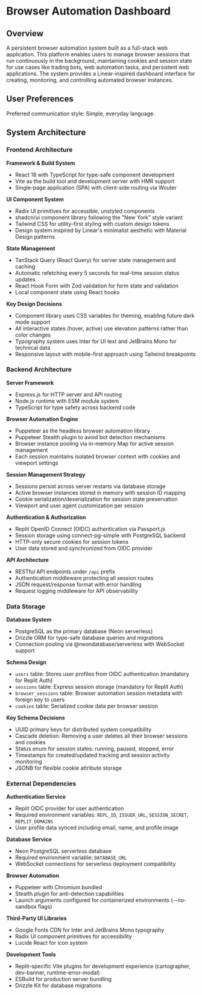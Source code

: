 # Browser Automation Dashboard

## Overview

A persistent browser automation system built as a full-stack web application. This platform enables users to manage browser sessions that run continuously in the background, maintaining cookies and session state for use cases like trading bots, web automation tasks, and persistent web applications. The system provides a Linear-inspired dashboard interface for creating, monitoring, and controlling automated browser instances.

## User Preferences

Preferred communication style: Simple, everyday language.

## System Architecture

### Frontend Architecture

**Framework & Build System**
- React 18 with TypeScript for type-safe component development
- Vite as the build tool and development server with HMR support
- Single-page application (SPA) with client-side routing via Wouter

**UI Component System**
- Radix UI primitives for accessible, unstyled components
- shadcn/ui component library following the "New York" style variant
- Tailwind CSS for utility-first styling with custom design tokens
- Design system inspired by Linear's minimalist aesthetic with Material Design patterns

**State Management**
- TanStack Query (React Query) for server state management and caching
- Automatic refetching every 5 seconds for real-time session status updates
- React Hook Form with Zod validation for form state and validation
- Local component state using React hooks

**Key Design Decisions**
- Component library uses CSS variables for theming, enabling future dark mode support
- All interactive states (hover, active) use elevation patterns rather than color changes
- Typography system uses Inter for UI text and JetBrains Mono for technical data
- Responsive layout with mobile-first approach using Tailwind breakpoints

### Backend Architecture

**Server Framework**
- Express.js for HTTP server and API routing
- Node.js runtime with ESM module system
- TypeScript for type safety across backend code

**Browser Automation Engine**
- Puppeteer as the headless browser automation library
- Puppeteer Stealth plugin to avoid bot detection mechanisms
- Browser instance pooling via in-memory Map for active session management
- Each session maintains isolated browser context with cookies and viewport settings

**Session Management Strategy**
- Sessions persist across server restarts via database storage
- Active browser instances stored in memory with session ID mapping
- Cookie serialization/deserialization for session state preservation
- Viewport and user agent customization per session

**Authentication & Authorization**
- Replit OpenID Connect (OIDC) authentication via Passport.js
- Session storage using connect-pg-simple with PostgreSQL backend
- HTTP-only secure cookies for session tokens
- User data stored and synchronized from OIDC provider

**API Architecture**
- RESTful API endpoints under `/api` prefix
- Authentication middleware protecting all session routes
- JSON request/response format with error handling
- Request logging middleware for API observability

### Data Storage

**Database System**
- PostgreSQL as the primary database (Neon serverless)
- Drizzle ORM for type-safe database queries and migrations
- Connection pooling via @neondatabase/serverless with WebSocket support

**Schema Design**
- `users` table: Stores user profiles from OIDC authentication (mandatory for Replit Auth)
- `sessions` table: Express session storage (mandatory for Replit Auth)
- `browser_sessions` table: Browser automation session metadata with foreign key to users
- `cookies` table: Serialized cookie data per browser session

**Key Schema Decisions**
- UUID primary keys for distributed system compatibility
- Cascade deletion: Removing a user deletes all their browser sessions and cookies
- Status enum for session states: running, paused, stopped, error
- Timestamps for created/updated tracking and session activity monitoring
- JSONB for flexible cookie attribute storage

### External Dependencies

**Authentication Service**
- Replit OIDC provider for user authentication
- Required environment variables: `REPL_ID`, `ISSUER_URL`, `SESSION_SECRET`, `REPLIT_DOMAINS`
- User profile data synced including email, name, and profile image

**Database Service**
- Neon PostgreSQL serverless database
- Required environment variable: `DATABASE_URL`
- WebSocket connections for serverless deployment compatibility

**Browser Automation**
- Puppeteer with Chromium bundled
- Stealth plugin for anti-detection capabilities
- Launch arguments configured for containerized environments (--no-sandbox flags)

**Third-Party UI Libraries**
- Google Fonts CDN for Inter and JetBrains Mono typography
- Radix UI component primitives for accessibility
- Lucide React for icon system

**Development Tools**
- Replit-specific Vite plugins for development experience (cartographer, dev-banner, runtime-error-modal)
- ESBuild for production server bundling
- Drizzle Kit for database migrations